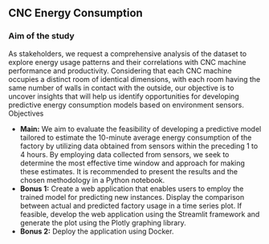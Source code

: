 ## CNC Energy Consumption

### Aim of the study
As stakeholders, we request a comprehensive analysis of the dataset to explore energy usage patterns and their correlations with CNC machine performance and productivity. Considering that each CNC machine occupies a distinct room of identical dimensions, with each room having the same number of walls in contact with the outside, our objective is to uncover insights that will help us identify opportunities for developing predictive energy consumption models based on environment sensors.\
Objectives
- **Main:** We aim to evaluate the feasibility of developing a predictive model tailored to estimate the 10-minute average energy consumption of the factory by utilizing data obtained from sensors within the preceding 1 to 4 hours. By employing data collected from sensors, we seek to determine the most effective time window and approach for making these estimates. It is recommended to present the results and the chosen methodology in a Python notebook.
- **Bonus 1:** Create a web application that enables users to employ the trained model for predicting new instances. Display the comparison between actual and predicted factory usage in a time series plot. If feasible, develop the web application using the Streamlit framework and generate the plot using the Plotly graphing library.
- **Bonus 2:** Deploy the application using Docker.